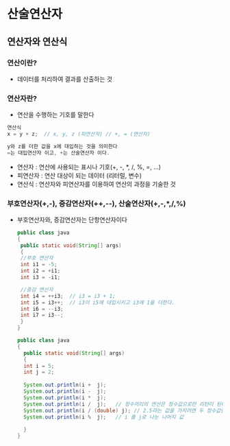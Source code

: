 # 산술연산자

## 연산자와 연산식
### 연산이란?
* 데이터를 처리하여 결과를 산출하는 것

### 연산자란?
* 연산을 수행하는 기호를 말한다

``` java
연산식
x = y + z;  // x, y, z (피연산자) // +, = (연산자)

y와 z를 더한 값을 x에 대입하는 것을 의미한다
=는 대입연산자 이고, +는 산술연산자 이다.
```
  - 연산자 : 연산에 사용되는 표시나 기호(+, -, *, /, %, =, ...)
  - 피연산자 : 연산 대상이 되는 데이터 (리터럴, 변수)
  - 연산식 : 연산자와 피연산자를 이용하여 연산의 과정을 기술한 것

### 부호연산자(+,-), 증감연산자(++,--), 산술연산자(+,-,*,/,%)
* 부호연산자와, 증감연산자는 단항연산자이다
   ```java
  public class java
  {
    public static void(String[] args)
    {
    //부호 연산자 
    int i1 = -5;
    int i2 = +i1;
    int i3 = -i1;

    //증감 연산자 
    int i4 = ++i3;  // i3 = i3 + 1; 
    int i5 = i3++;  // i3이 i5에 대입시키고 i3에 1을 더한다.
    int i6 = --i3;
    int i7 = i3--;
    }
  }
  ```
  
  
  ```java
  public class java
  {
    public static void(String[] args)
    {
    int i = 5;
    int j = 2;
    
    System.out.println(i +  j);
    System.out.println(i -  j);
    System.out.println(i *  j);
    System.out.println(i /  j);   // 정수끼리의 연산은 정수값으로만 리턴이 된다.
    System.out.println(i / (double) j); // 2.5라는 값을 가지려면 두 정수값중 하나를 실수값으로 형변환 시켜준다
    System.out.println(i %  j);   // i 를 j로 나눈 나머지 값
    
    }
  }
  ```
  

  
  
